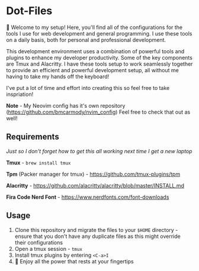 # Dot-Files

:wave: Welcome to my setup! Here, you'll find all of the configurations for the tools I use for web development
and general programming. I use these tools on a daily basis, both for personal
and professional development.

This development environment uses a combination of powerful tools and plugins to
enhance my developer productivity. Some of the key components are Tmux and
Alacritty. I have these tools setup to work seamlessly together to provide an efficient
and powerful development setup, all without me having to take my hands off the
keyboard!

I've put a lot of time and effort into creating this so feel free to take inspriation!

**Note** - My Neovim config has it's own repository (https://github.com/bmcarmody/nvim_config) Feel free to check that out as well!

## Requirements

_Just so I don't forget how to get this all working next time I get a new laptop_

**Tmux** - `brew install tmux`

**Tpm** (Packer manager for tmux) - https://github.com/tmux-plugins/tpm

**Alacritty** - https://github.com/alacritty/alacritty/blob/master/INSTALL.md

**Fira Code Nerd Font** - https://www.nerdfonts.com/font-downloads

## Usage

1. Clone this repository and migrate the files to your `$HOME` directory - ensure
   that you don't have any duplicate files as this might override their configurations
2. Open a tmux session - `tmux`
3. Install tmux plugins by entering `<C-a>I`
4. :tada: Enjoy all the power that rests at your fingertips
